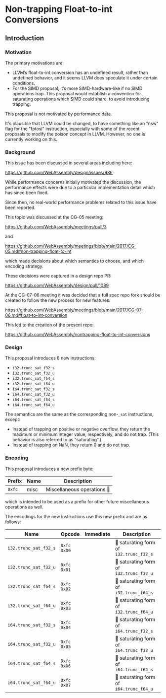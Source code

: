 # Non-trapping Float-to-int Conversions

## Introduction

### Motivation

The primary motivations are:

 - LLVM’s float-to-int conversion has an undefined result, rather than undefined behavior, and it seems LLVM does speculate it under certain conditions.
 - For the SIMD proposal, it’s more SIMD-hardware-like if no SIMD operations trap. This proposal would establish a convention for saturating operations which SIMD could share, to avoid introducing trapping.

This proposal is not motivated by performance data.

It's plausible that LLVM could be changed, to have something like an "nsw" flag for the "fptosi" instruction, especially with some of the recent proposals to modify the poison concept in LLVM. However, no one is currently working on this.

### Background

This issue has been discussed in several areas including here:

https://github.com/WebAssembly/design/issues/986

While performance concerns initially motivated the discussion, the performance
effects were due to a particular implementation detail which has since been
fixed.

Since then, no real-world performance problems related to this issue have
been reported.

This topic was discussed at the CG-05 meeting:

https://github.com/WebAssembly/meetings/pull/3

and

https://github.com/WebAssembly/meetings/blob/main/2017/CG-05.md#non-trapping-float-to-int

which made decisions about which semantics to choose, and which encoding strategy.

These decisions were captured in a design repo PR:

https://github.com/WebAssembly/design/pull/1089

At the CG-07-06 meeting it was decided that a full spec repo fork should be
created to follow the new process for new features:

https://github.com/WebAssembly/meetings/blob/main/2017/CG-07-06.md#float-to-int-conversion

This led to the creation of the present repo:

https://github.com/WebAssembly/nontrapping-float-to-int-conversions

### Design

This proposal introduces 8 new instructions:

 - `i32.trunc_sat_f32_s`
 - `i32.trunc_sat_f32_u`
 - `i32.trunc_sat_f64_s`
 - `i32.trunc_sat_f64_u`
 - `i64.trunc_sat_f32_s`
 - `i64.trunc_sat_f32_u`
 - `i64.trunc_sat_f64_s`
 - `i64.trunc_sat_f64_u`

The semantics are the same as the corresponding non-`_sat` instructions, except:
 - Instead of trapping on positive or negative overflow, they return the maximum
   or minimum integer value, respectively, and do not trap. (This behavior is
   also referred to as "saturating".)
 - Instead of trapping on NaN, they return 0 and do not trap.

### Encoding

This proposal introduces a new prefix byte:

| Prefix | Name    | Description |
| ------ | ------- | ----------- |
| `0xfc` | misc    | Miscellaneous operations :bowling: |

which is intended to be used as a prefix for other future miscellaneous operations
as well.

The encodings for the new instructions use this new prefix and are as follows:

| Name | Opcode | Immediate | Description |
| ---- | ---- | ---- | ---- |
| `i32.trunc_sat_f32_s` | `0xfc` `0x00` | | :bowling: saturating form of `i32.trunc_f32_s` |
| `i32.trunc_sat_f32_u` | `0xfc` `0x01` | | :bowling: saturating form of `i32.trunc_f32_u` |
| `i32.trunc_sat_f64_s` | `0xfc` `0x02` | | :bowling: saturating form of `i32.trunc_f64_s` |
| `i32.trunc_sat_f64_u` | `0xfc` `0x03` | | :bowling: saturating form of `i32.trunc_f64_u` |
| `i64.trunc_sat_f32_s` | `0xfc` `0x04` | | :bowling: saturating form of `i64.trunc_f32_s` |
| `i64.trunc_sat_f32_u` | `0xfc` `0x05` | | :bowling: saturating form of `i64.trunc_f32_u` |
| `i64.trunc_sat_f64_s` | `0xfc` `0x06` | | :bowling: saturating form of `i64.trunc_f64_s` |
| `i64.trunc_sat_f64_u` | `0xfc` `0x07` | | :bowling: saturating form of `i64.trunc_f64_u` |
